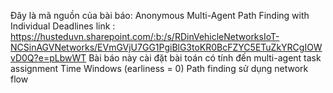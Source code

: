 Đây là mã nguồn của bài báo: Anonymous Multi-Agent Path Finding with Individual Deadlines
link : https://husteduvn.sharepoint.com/:b:/s/RDinVehicleNetworksIoT-NCSinAGVNetworks/EVmGVjU7GG1PgiBlG3toKR0BcFZYC5ETuZkYRCgIOWvD0Q?e=pLbwWT
Bài báo này cài đặt bài toán có tính đến multi-agent task assignment Time Windows (earliness = 0) Path finding sử dụng network flow 
